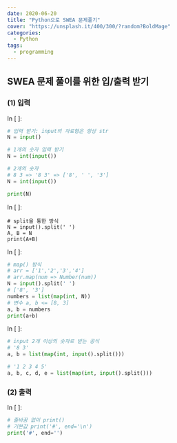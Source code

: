 ```yaml
---
date: 2020-06-20
title: "Python으로 SWEA 문제풀기"
cover: "https://unsplash.it/400/300/?random?BoldMage"
categories:
  - Python
tags:
  - programming
---
```


## SWEA 문제 풀이를 위한 입/출력 받기

### (1) 입력

In [ ]:

```python
# 입력 받기: input의 자료형은 항상 str
N = input()

# 1개의 숫자 입력 받기
N = int(input())

# 2개의 숫자
# 8 3 => '8 3' => ['8', ' ', '3']
N = int(input())

print(N)
```

In [ ]:

```
# split을 통한 방식
N = input().split(' ')
A, B = N
print(A+B)
```

In [ ]:

```python
# map() 방식
# arr = ['1','2','3','4']
# arr.map(num => Number(num))
N = input().split(' ')
# ['8', '3']
numbers = list(map(int, N))
# 변수 a, b <= [8, 3]
a, b = numbers
print(a+b)
```

In [ ]:

```python
# input 2개 이상의 숫자로 받는 공식
# '8 3'
a, b = list(map(int, input().split()))

# '1 2 3 4 5'
a, b, c, d, e = list(map(int, input().split()))
```

### (2) 출력

In [ ]:

```python
# 줄바꿈 없이 print()
# 기본값 print('#', end='\n')
print('#', end='')
```
